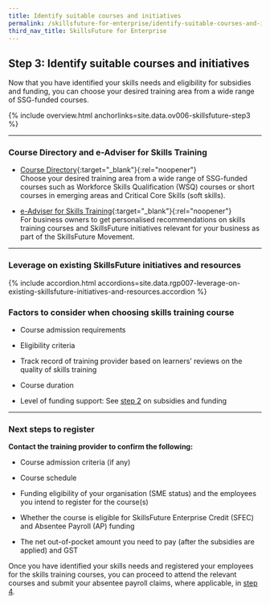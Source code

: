 ```yaml
---
title: Identify suitable courses and initiatives
permalink: /skillsfuture-for-enterprise/identify-suitable-courses-and-initiatives/
third_nav_title: SkillsFuture for Enterprise
---
```


## Step 3: Identify suitable courses and initiatives

Now that you have identified your skills needs and eligibility for subsidies and funding, you can choose your desired training area from a wide range of SSG-funded courses.

{% include overview.html anchorlinks=site.data.ov006-skillsfuture-step3 %}

----
<a name="directory-and-eadviser"></a>
### Course Directory and e-Adviser for Skills Training

- [Course Directory](https://courses.enterprisejobskills.gov.sg/Course_Internet/CourseList.aspx?IsNew=False&IsPopular=False&IsFeatured=False){:target="_blank"}{:rel="noopener"}<br>Choose your desired training area from a wide range of SSG-funded courses such as Workforce Skills Qualification (WSQ) courses or short courses in emerging areas and Critical Core Skills (soft skills).

- [e-Adviser for Skills Training](https://eadviser.gobusiness.gov.sg/skillstraining?src=rgp_skillsfuture_step3){:target="_blank"}{:rel="noopener"}<br>For business owners to get personalised recommendations on skills training courses and SkillsFuture initiatives relevant for your business as part of the SkillsFuture Movement.

----
<a name="leverage-existing"></a>
### Leverage on existing SkillsFuture initiatives and resources

{% include accordion.html accordions=site.data.rgp007-leverage-on-existing-skillsfuture-initiatives-and-resources.accordion %}


<a name="factors-to-consider"></a>
### Factors to consider when choosing skills training course

- Course admission requirements

- Eligibility criteria

- Track record of training provider based on learners’ reviews on the quality of skills training

- Course duration 

- Level of funding support: See [step 2](/skillsfuture-for-enterprise/check-your-eligibility-for-subsidies-and-funding/?src=rgp_skillsfuture_step3) on subsidies and funding 

----
<a name="next-steps"></a>
### Next steps to register

**Contact the training provider to confirm the following:**

- Course admission criteria (if any)

- Course schedule

- Funding eligibility of your organisation (SME status) and the employees you intend to register for the course(s)

- Whether the course is eligible for SkillsFuture Enterprise Credit (SFEC) and Absentee Payroll (AP) funding 

- The net out-of-pocket amount you need to pay (after the subsidies are applied) and GST

Once you have identified your skills needs and registered your employees for the skills training courses, you can proceed to attend the relevant courses and submit your absentee payroll claims, where applicable, in [step 4](/skillsfuture-for-enterprise/claim-absentee-payroll-funding/?src=rgp_skillsfuture_step3).


<script src="/jquery/jquery.min.js"></script>
<script src="/jquery/bp-menu-new-tab.js"></script>

